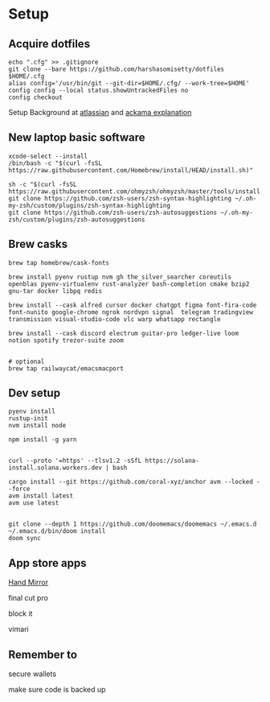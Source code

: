 # Setup
## Acquire dotfiles 

```
echo ".cfg" >> .gitignore
git clone --bare https://github.com/harshasomisetty/dotfiles $HOME/.cfg
alias config='/usr/bin/git --git-dir=$HOME/.cfg/ --work-tree=$HOME'
config config --local status.showUntrackedFiles no
config checkout
```


Setup Background at [atlassian](https://www.atlassian.com/git/tutorials/dotfiles) and [ackama explanation](https://www.ackama.com/what-we-think/the-best-way-to-store-your-dotfiles-a-bare-git-repository-explained/)

## New laptop basic software

```
xcode-select --install
/bin/bash -c "$(curl -fsSL https://raw.githubusercontent.com/Homebrew/install/HEAD/install.sh)"
```


```
sh -c "$(curl -fsSL https://raw.githubusercontent.com/ohmyzsh/ohmyzsh/master/tools/install.sh)"
git clone https://github.com/zsh-users/zsh-syntax-highlighting ~/.oh-my-zsh/custom/plugins/zsh-syntax-highlighting
git clone https://github.com/zsh-users/zsh-autosuggestions ~/.oh-my-zsh/custom/plugins/zsh-autosuggestions
```

## Brew casks
```
brew tap homebrew/cask-fonts

brew install pyenv rustup nvm gh the_silver_searcher coreutils openblas pyenv-virtualenv rust-analyzer bash-completion cmake bzip2 gnu-tar docker libpq redis

brew install --cask alfred cursor docker chatgpt figma font-fira-code font-nunito google-chrome ngrok nordvpn signal  telegram tradingview transmission visual-studio-code vlc warp whatsapp rectangle

brew install --cask discord electrum guitar-pro ledger-live loom notion spotify trezor-suite zoom


# optional
brew tap railwaycat/emacsmacport

```

## Dev setup
```
pyenv install 
rustup-init
nvm install node

npm install -g yarn


curl --proto '=https' --tlsv1.2 -sSfL https://solana-install.solana.workers.dev | bash

cargo install --git https://github.com/coral-xyz/anchor avm --locked --force
avm install latest
avm use latest


git clone --depth 1 https://github.com/doomemacs/doomemacs ~/.emacs.d
~/.emacs.d/bin/doom install
doom sync
```

## App store apps

[Hand Mirror](https://apps.apple.com/us/app/hand-mirror/id1502839586?mt=12)

final cut pro

block it

vimari


## Remember to
secure wallets

make sure code is backed up
